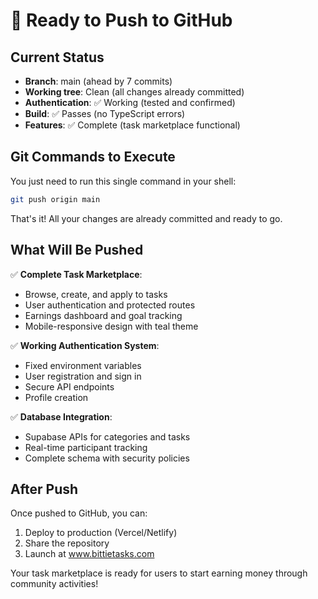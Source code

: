 # 🚀 Ready to Push to GitHub

## Current Status
- **Branch**: main (ahead by 7 commits)
- **Working tree**: Clean (all changes already committed)
- **Authentication**: ✅ Working (tested and confirmed)
- **Build**: ✅ Passes (no TypeScript errors)
- **Features**: ✅ Complete (task marketplace functional)

## Git Commands to Execute

You just need to run this single command in your shell:

```bash
git push origin main
```

That's it! All your changes are already committed and ready to go.

## What Will Be Pushed

✅ **Complete Task Marketplace**:
- Browse, create, and apply to tasks
- User authentication and protected routes
- Earnings dashboard and goal tracking
- Mobile-responsive design with teal theme

✅ **Working Authentication System**:
- Fixed environment variables
- User registration and sign in
- Secure API endpoints
- Profile creation

✅ **Database Integration**:
- Supabase APIs for categories and tasks
- Real-time participant tracking
- Complete schema with security policies

## After Push
Once pushed to GitHub, you can:
1. Deploy to production (Vercel/Netlify)
2. Share the repository
3. Launch at www.bittietasks.com

Your task marketplace is ready for users to start earning money through community activities!
